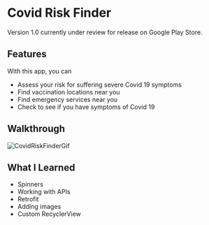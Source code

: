 # Covid Risk Finder

Version 1.0 currently under review for release on Google Play Store.

## Features

With this app, you can

- Assess your risk for suffering severe Covid 19 symptoms
- Find vaccination locations near you
- Find emergency services near you
- Check to see if you have symptoms of Covid 19

## Walkthrough

![CovidRiskFinderGif](https://user-images.githubusercontent.com/48270610/120941564-2c18f200-c6d8-11eb-8d79-51d9bac37260.gif)


## What I Learned

- Spinners
- Working with APIs
- Retrofit
- Adding images
- Custom RecyclerView
